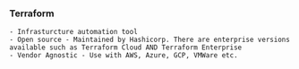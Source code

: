### Terraform
    - Infrasturcture automation tool
    - Open source - Maintained by Hashicorp. There are enterprise versions available such as Terraform Cloud AND Terraform Enterprise
    - Vendor Agnostic - Use with AWS, Azure, GCP, VMWare etc.
